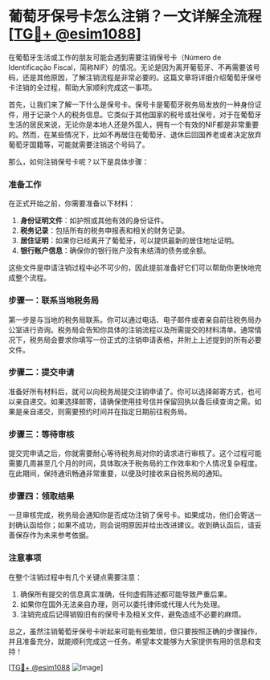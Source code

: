 # 葡萄牙保号卡怎么注销？一文详解全流程[[TG💪+ @esim1088](https://t.me/s/esim1088)]

在葡萄牙生活或工作的朋友可能会遇到需要注销保号卡（Número de Identificação Fiscal，简称NIF）的情况。无论是因为离开葡萄牙、不再需要该号码，还是其他原因，了解注销流程是非常必要的。这篇文章将详细介绍葡萄牙保号卡注销的全过程，帮助大家顺利完成这一事项。

首先，让我们来了解一下什么是保号卡。保号卡是葡萄牙税务局发放的一种身份证件，用于记录个人的税务信息。它类似于其他国家的税号或社保号，对于在葡萄牙生活的居民来说，无论你是本地人还是外国人，拥有一个有效的NIF都是非常重要的。然而，在某些情况下，比如不再居住在葡萄牙、退休后回国养老或者决定放弃葡萄牙国籍等，可能就需要注销这个号码了。

那么，如何注销保号卡呢？以下是具体步骤：

### 准备工作
在正式开始之前，你需要准备以下材料：
1. **身份证明文件**：如护照或其他有效的身份证件。
2. **税务记录**：包括所有的税务申报表和相关的财务记录。
3. **居住证明**：如果你已经离开了葡萄牙，可以提供最新的居住地址证明。
4. **银行账户信息**：确保你的银行账户没有未结清的债务或余额。

这些文件是申请注销过程中必不可少的，因此提前准备好它们可以帮助你更快地完成整个流程。

### 步骤一：联系当地税务局
第一步是与当地的税务局联系。你可以通过电话、电子邮件或者亲自前往税务局办公室进行咨询。税务局会告知你具体的注销流程以及所需提交的材料清单。通常情况下，税务局会要求你填写一份正式的注销申请表格，并附上上述提到的所有必要文件。

### 步骤二：提交申请
准备好所有材料后，就可以向税务局提交注销申请了。你可以选择邮寄方式，也可以亲自递交。如果选择邮寄，请确保使用挂号信并保留回执以备后续查询之需。如果是亲自递交，则需要预约时间并在指定日期前往税务局。

### 步骤三：等待审核
提交完申请之后，你就需要耐心等待税务局对你的请求进行审核了。这个过程可能需要几周甚至几个月的时间，具体取决于税务局的工作效率和个人情况复杂程度。在此期间，保持通讯畅通非常重要，以便及时接收来自税务局的通知。

### 步骤四：领取结果
一旦审核完成，税务局会通知你是否成功注销了保号卡。如果成功，他们会寄送一封确认函给你；如果不成功，则会说明原因并给出改进建议。收到确认函后，请妥善保存作为未来参考依据。

### 注意事项
在整个注销过程中有几个关键点需要注意：
1. 确保所有提交的信息真实准确，任何虚假陈述都可能导致严重后果。
2. 如果你在国外无法亲自办理，则可以委托律师或代理人代为处理。
3. 注销完成后记得销毁旧有的保号卡及相关文件，避免造成不必要的麻烦。

总之，虽然注销葡萄牙保号卡听起来可能有些繁琐，但只要按照正确的步骤操作，并且准备充分，就能顺利完成这一任务。希望本文能够为大家提供有用的信息和支持！

[[TG💪+ @esim1088](https://t.me/s/esim1088) ![Image](https://i.postimg.cc/4NQfJmqS/Snipaste-2025-05-13-00-14-12.png)]